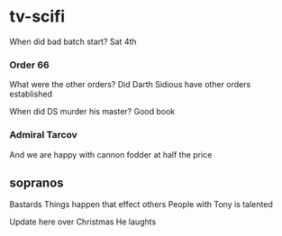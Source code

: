 # tv-scifi

When did bad batch start? Sat 4th
### Order 66
What were the other orders?
Did Darth Sidious have other orders established

When did DS murder his master? Good book

### Admiral Tarcov
And we are happy with cannon fodder at half the price

## sopranos
Bastards
Things happen that effect others
People with 
Tony is talented


Update here over Christmas
He laughts

